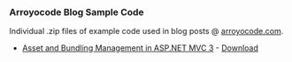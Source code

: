### Arroyocode Blog Sample Code

Individual .zip files of example code used in blog posts @ [arroyocode.com](http://arroyocode.com/ "Arroyocode Blog").

* [Asset and Bundling Management in ASP.NET MVC 3](http://arroyocode.com/asset-and-bundling-management-in-asp-net-mvc-3/) - [Download](https://github.com/arroyocode/blogsamplecode/2012-01-16.Cassette.Sample.zip)
